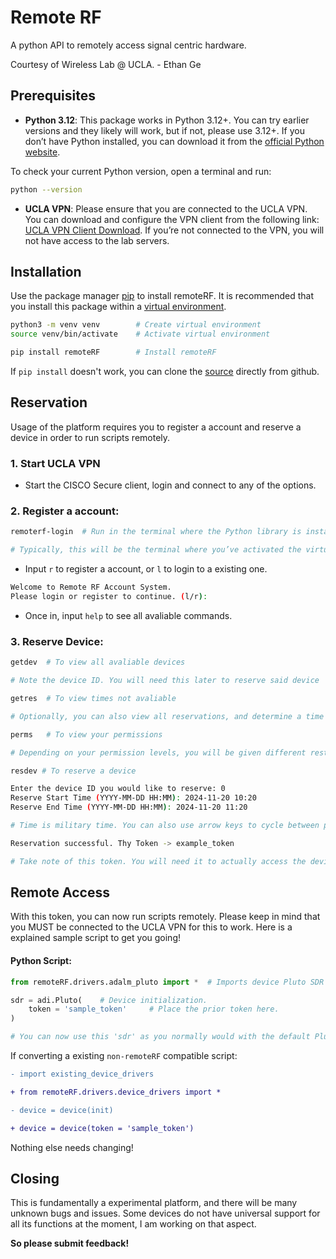 # Remote RF

A python API to remotely access signal centric hardware. 

Courtesy of Wireless Lab @ UCLA. - Ethan Ge

## Prerequisites

- **Python 3.12**: This package works in Python 3.12+. You can try earlier versions and they likely will work, but if not, please use 3.12+. If you don’t have Python installed, you can download it from the [official Python website](https://www.python.org/downloads/).

To check your current Python version, open a terminal and run:

```bash
python --version
```

- **UCLA VPN**: Please ensure that you are connected to the UCLA VPN. You can download and configure the VPN client from the following link: [UCLA VPN Client Download](https://www.it.ucla.edu/it-support-center/services/virtual-private-network-vpn-clients). If you’re not connected to the VPN, you will not have access to the lab servers.

## Installation

Use the package manager [pip](https://pip.pypa.io/en/stable/) to install remoteRF. It is recommended that you install this package within a [virtual environment](https://docs.python.org/3/library/venv.html).

```bash
python3 -m venv venv        # Create virtual environment
source venv/bin/activate    # Activate virtual environment

pip install remoteRF        # Install remoteRF
```

If `pip install` doesn't work, you can clone the [source](https://github.com/WirelessLabAtUCLA/RemoteRF-Client) directly from github.

<!-- 1. **Clone the repository:**
```bash
git clone https://github.com/WirelessLabAtUCLA/RemoteRF-Client
cd repository-name
```
2. **Install the package using** `pip` **in editable mode:**
```bash
pip install -e .
```
This command installs the package in "editable" mode, allowing for modifications to the local code without reinstalling. For more details on installing packages from local directories, refer to Python Packaging: [Installing from Local Archives](https://packaging.python.org/en/latest/tutorials/installing-packages/#installing-packages-from-local-archives). -->

## Reservation

Usage of the platform requires you to register a account and reserve a device in order to run scripts remotely. 

### 1. **Start UCLA VPN**

- Start the CISCO Secure client, login and connect to any of the options.

### 2. **Register a account**:
```bash
remoterf-login  # Run in the terminal where the Python library is installed

# Typically, this will be the terminal where you’ve activated the virtual environment if you’re using one
```

- Input `r` to register a account, or `l` to login to a existing one.

<!-- 2. **You will be prompted with this**: -->
```bash
Welcome to Remote RF Account System.
Please login or register to continue. (l/r):
```

- Once in, input `help` to see all avaliable commands.

### 3. **Reserve Device**:
```bash
getdev  # To view all avaliable devices

# Note the device ID. You will need this later to reserve said device
```

```bash
getres  # To view times not avaliable

# Optionally, you can also view all reservations, and determine a time slot you want a specific device reserved
```
```bash
perms   # To view your permissions

# Depending on your permission levels, you will be given different restrictions 
```

```bash
resdev # To reserve a device

Enter the device ID you would like to reserve: 0
Reserve Start Time (YYYY-MM-DD HH:MM): 2024-11-20 10:20
Reserve End Time (YYYY-MM-DD HH:MM): 2024-11-20 11:20

# Time is military time. You can also use arrow keys to cycle between previous commands.

Reservation successful. Thy Token -> example_token

# Take note of this token. You will need it to actually access the device.
```

## Remote Access

With this token, you can now run scripts remotely. Please keep in mind that you MUST be connected to the UCLA VPN for this to work.
Here is a explained sample script to get you going!

#### Python Script:

```python
from remoteRF.drivers.adalm_pluto import *  # Imports device Pluto SDR remote drivers. Change depending on desired device.

sdr = adi.Pluto(    # Device initialization.
    token = 'sample_token'     # Place the prior token here.
)

# You can now use this 'sdr' as you normally would with the default Pluto drivers.
```

If converting a existing `non-remoteRF` compatible script:

```diff
- import existing_device_drivers 

+ from remoteRF.drivers.device_drivers import *

- device = device(init)

+ device = device(token = 'sample_token')
```

Nothing else needs changing! 

## Closing

This is fundamentally a experimental platform, and there will be many unknown bugs and issues. Some devices do not have universal support for all its functions at the moment, I am working on that aspect. 

**So please submit feedback!**